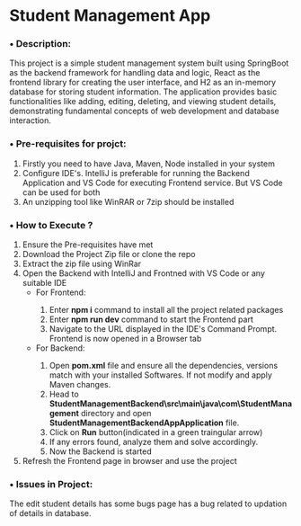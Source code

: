 <h1><b>Student Management App</b></h1>

<p>
  
  <h3><b> &#8226; Description:</b></h3>
  This project is a simple student management system built using SpringBoot as the backend framework for handling data and logic, React as the frontend library for creating the user interface, and H2 as an in-memory database for storing student information. The application provides basic functionalities like adding, editing, deleting, and viewing student details, demonstrating fundamental concepts of web development and database interaction.
  <br>
  
  <h3><b> &#8226; Pre-requisites for projct:</b></h3>
  <ol>
    <li>Firstly you need to have Java, Maven, Node installed in your system</li>
    <li>Configure IDE's. IntelliJ is preferable for running the Backend Application and VS Code for executing Frontend service. But VS Code can be used for both</li>
    <li>An unzipping tool like WinRAR or 7zip  should be installed</li>
  </ol>

  <h3><b> &#8226; How to Execute ?</b></h3>
  <ol>
    <li>Ensure the Pre-requisites have met</li>
    <li>Download the Project Zip file or clone the repo</li>
    <li>Extract the zip file using WinRar</li>
    <li>Open the Backend with IntelliJ and Frontned with VS Code or any suitable IDE
      <ul>
        <li>For Frontend: </li>
        <ol>
          <li>Enter <b>npm i</b> command to install all the project related packages </li>
          <li>Enter <b>npm run dev</b> command to start the Frontend part </li>
          <li>Navigate to the URL displayed in the IDE's Command Prompt. Frontend is now opened in a Browser tab</li>
        </ol>
      </ul>
      <ul>
        <li>For Backend: </li>
        <ol>
          <li>Open <b>pom.xml</b> file and ensure all the dependencies, versions match with your installed Softwares. If not modify and apply Maven changes.</li>
          <li>Head to <b>StudentManagementBackend\src\main\java\com\StudentManagement</b> directory and open <b>StudentManagementBackendAppApplication</b> file.</li>
          <li>Click on <b>Run</b> button(indicated in a green traingular arrow)</li>
          <li>If any errors found, analyze them and solve accordingly.</li>
          <li>Now the Backend is started</li>
        </ol>
      </ul>
    </li>
    <li>Refresh the Frontend page in browser and use the project</li>
  </ol>

  <h3><b> &#8226; Issues in Project:</b></h3>
  The edit student details has some bugs page has a bug related to updation of details in database.
  
</p>

